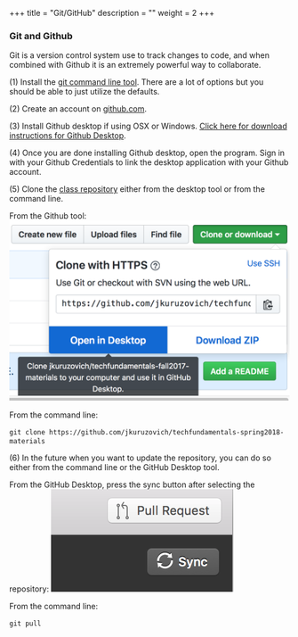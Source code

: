 +++
title = "Git/GitHub"
description = ""
weight = 2
+++

### Git and Github
Git is a version control system use to track changes to code, and when combined with Github it is an extremely powerful way to collaborate.

(1) Install the [git command line tool](https://git-scm.com/downloads). There are a lot of options but you should be able to just utilize the defaults.

(2) Create an account on [github.com](https://github.com).

(3) Install Github desktop if using OSX or Windows. [Click here for download instructions for Github Desktop](https://desktop.github.com/).

(4) Once you are done installing Github desktop, open the program.  Sign in with your Github Credentials to link the desktop application with your Github account.


(5) Clone the [class repository](https://github.com/jkuruzovich/techfundamentals-spring2018-materials) either from the desktop tool or from the command line.

From the Github tool:
![clone](clone.png)

From the command line:
```
git clone https://github.com/jkuruzovich/techfundamentals-spring2018-materials
```

(6) In the future when you want to update the repository, you can do so either from the command line or the GitHub Desktop tool.

From the GitHub Desktop, press the sync button after selecting the repository:
![](sync.png)




From the command line:
```
git pull
```

